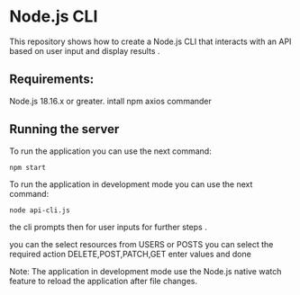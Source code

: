 # Node.js CLI

 This repository shows how to create a Node.js CLI that interacts with an API based on user input and display results .

## Requirements:

Node.js 18.16.x or greater.
intall npm axios commander

## Running the server

To run the application  you can use the next command:

```Terminal
npm start
```

To run the application in development mode you can use the next command:

```Comand Promt
node api-cli.js
```
the cli prompts then for user inputs for further steps .

you can the select resources from USERS or POSTS
you can select the required action DELETE,POST,PATCH,GET
enter values
and done

Note: The application in development mode use the Node.js native watch feature to reload the application after file changes.
